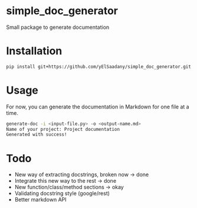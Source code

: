 # simple_doc_generator
Small package to generate documentation

# Installation
```bash
pip install git+https://github.com/yElSaadany/simple_doc_generator.git
```

# Usage
For now, you can generate the documentation in Markdown for one file at a time.
```bash
generate-doc -i <input-file.py> -o <output-name.md>
Name of your project: Project documentation
Generated with success!
```

# Todo
* New way of extracting docstrings, broken now -> done
* Integrate this new way to the rest -> done
* New function/class/method sections -> okay
* Validating docstring style (google/rest)
* Better markdown API
